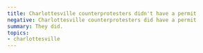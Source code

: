```yaml
---
title: Charlottesville counterprotesters didn't have a permit
negative: Charlottesville counterprotesters did have a permit
summary: They did.
topics:
- charlottesville
---
```

